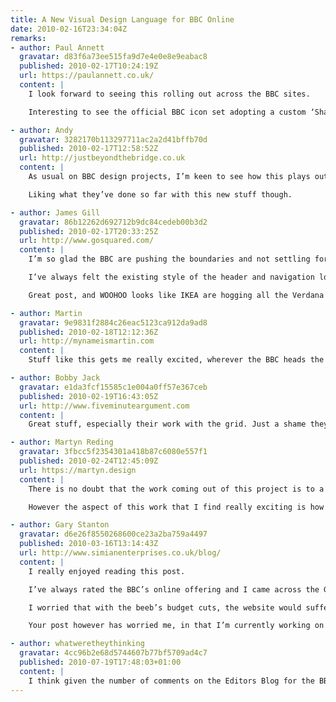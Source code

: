 ```yaml
---
title: A New Visual Design Language for BBC Online
date: 2010-02-16T23:34:04Z
remarks:
- author: Paul Annett
  gravatar: d83f6a73ee515fa9d7e4e0e8e9eabac8
  published: 2010-02-17T10:24:19Z
  url: https://paulannett.co.uk/
  content: |
    I look forward to seeing this rolling out across the BBC sites.

    Interesting to see the official BBC icon set adopting a custom ‘Share This’ style icon.

- author: Andy
  gravatar: 3282170b113297711ac2a2d41bffb70d
  published: 2010-02-17T12:58:52Z
  url: http://justbeyondthebridge.co.uk
  content: |
    As usual on BBC design projects, I’m keen to see how this plays out – and also how they intend to roll it out across all the platforms. It’s a job that must just get bigger and bigger.

    Liking what they’ve done so far with this new stuff though.

- author: James Gill
  gravatar: 86b12262d692712b9dc84cedeb00b3d2
  published: 2010-02-17T20:33:25Z
  url: http://www.gosquared.com/
  content: |
    I’m so glad the BBC are pushing the boundaries and not settling for the improvements they’ve already made.

    I’ve always felt the existing style of the header and navigation looked quite amateur and wasted space for the sake of a rather ugly gradient. The improved navigation will hopefully encourage people to hang around and explore more   content:  than they likely do at the moment.

    Great post, and WOOHOO looks like IKEA are hogging all the Verdana these days :D

- author: Martin
  gravatar: 9e9831f2884c26eac5123ca912da9ad8
  published: 2010-02-18T12:12:36Z
  url: http://mynameismartin.com
  content: |
    Stuff like this gets me really excited, wherever the BBC heads the rest of the public sector follows closely behind. As a local government webbie that’s good news for me.

- author: Bobby Jack
  gravatar: e1da3fcf15585c1e004a0ff57e367ceb
  published: 2010-02-19T16:43:05Z
  url: http://www.fiveminuteargument.com
  content: |
    Great stuff, especially their work with the grid. Just a shame they’re sticking to a fixed-width …

- author: Martyn Reding
  gravatar: 3fbcc5f2354301a418b87c6080e557f1
  published: 2010-02-24T12:45:09Z
  url: https://martyn.design
  content: |
    There is no doubt that the work coming out of this project is to a high standard and the method of sharing ‘work in progress’ will certainly help the rollout and cushion the user’s transition.

    However the aspect of this work that I find really exciting is how a relatively small team has managed to motivate and launch this project. Selling the need for good design in to an organisation, as large as the Beeb is a massive achievement in itself. To win the necessary support and budget to deliver this project must have taken the plight of UX Design through to the top ranks. So I’d like to extend my congratulations to the team involved in getting it off the ground and to the execs who backed it.

- author: Gary Stanton
  gravatar: d6e26f8550268600ce23a2ba759a4497
  published: 2010-03-16T13:14:43Z
  url: http://www.simianenterprises.co.uk/blog/
  content: |
    I really enjoyed reading this post.

    I’ve always rated the BBC’s online offering and I came across the GVL last year, reading with great interest.

    I worried that with the beeb’s budget cuts, the website would suffer dramatically – already there is reduced quality in the copy on the news section, with spelling and grammer mistakes occurring more often – however it seems they’re still pioneering, and this pleases me greatly.

    Your post however has worried me, in that I’m currently working on a site that uses Verdana almost exclusively… looks nice enough to me though!

- author: whatweretheythinking
  gravatar: 4cc96b2e68d5744607b77bf5709ad4c7
  published: 2010-07-19T17:48:03+01:00
  content: |
    I think given the number of comments on the Editors Blog for the BBC news website that the implementation of GVL3 for the news site has been a disastrous fail.
---
```

